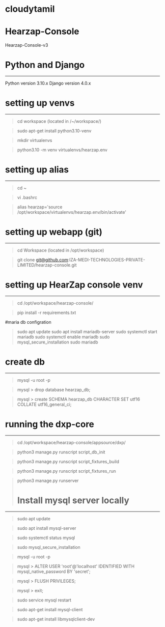 # cloudytamil
# Hearzap-Console
Hearzap-Console-v3

# Python and Django
*********************
Python version 3.10.x
Django version 4.0.x



# setting up venvs
****************
> cd workspace (located in /~/workspace/)

> sudo apt-get install python3.10-venv

> mkdir virtualenvs

> python3.10 -m venv virtualenvs/hearzap.env

# setting up alias
****************
> cd ~

> vi .bashrc

> alias hearzap='source /opt/workspace/virtualenvs/hearzap.env/bin/activate'

# setting up webapp (git)
*******************
> cd Workspace (located in /opt/workspace)

> git clone git@github.com:IZA-MEDI-TECHNOLOGIES-PRIVATE-LIMITED/hearzap-console.git

# setting up HearZap console venv
**************************
> cd /opt/workspace/hearzap-console/

> pip install -r requirements.txt

#maria db configration
> sudo apt update
> sudo apt install mariadb-server
> sudo systemctl start mariadb
> sudo systemctl enable mariadb
> sudo mysql_secure_installation
> sudo mariadb

# create db
***********************
> mysql -u root -p

> mysql > drop database hearzap_db;

> mysql > create SCHEMA hearzap_db CHARACTER SET utf16 COLLATE utf16_general_ci;

# running the dxp-core
***********************
> cd /opt/workspace/hearzap-console/appsource/dxp/

> python3 manage.py runscript script_db_init

> python3 manage.py runscript script_fixtures_build

> python3 manage.py runscript script_fixtures_run

> python3 manage.py runserver
> 
> # Install mysql server locally
*********************************************
> sudo apt update

> sudo apt install mysql-server

> sudo systemctl status mysql

> sudo mysql_secure_installation

> mysql -u root -p

> mysql > ALTER USER 'root'@'localhost' IDENTIFIED WITH mysql_native_password BY 'secret';

> mysql > FLUSH PRIVILEGES;

> mysql > exit;

> sudo service mysql restart

> sudo apt-get install mysql-client

> sudo apt-get install libmysqlclient-dev
